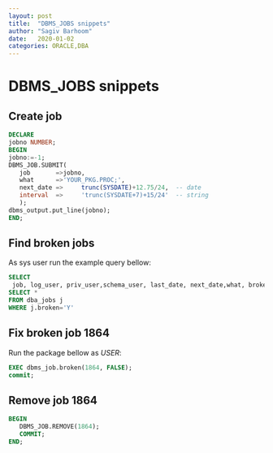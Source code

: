 ```yaml
---
layout: post
title:  "DBMS_JOBS snippets"
author: "Sagiv Barhoom"
date:   2020-01-02
categories: ORACLE,DBA 
---
```


# DBMS_JOBS snippets

## Create job
```sql
DECLARE
jobno NUMBER;
BEGIN
jobno:=-1;
DBMS_JOB.SUBMIT( 
   job       =>jobno,
   what      =>'YOUR_PKG.PROC;', 
   next_date =>		trunc(SYSDATE)+12.75/24,  -- date
   interval  =>     'trunc(SYSDATE+7)+15/24'  -- string
   );
dbms_output.put_line(jobno);   
END;
```

## Find broken jobs
As sys user run the example query bellow:
```sql
SELECT
 job, log_user, priv_user,schema_user, last_date, next_date,what, broken, failures 
SELECT * 
FROM dba_jobs j 
WHERE j.broken='Y'
```

## Fix broken job 1864
Run the package bellow as  *USER*:
```sql
EXEC dbms_job.broken(1864, FALSE);
commit;
```

## Remove job 1864
```sql
BEGIN
   DBMS_JOB.REMOVE(1864);
   COMMIT;
END; 
```
